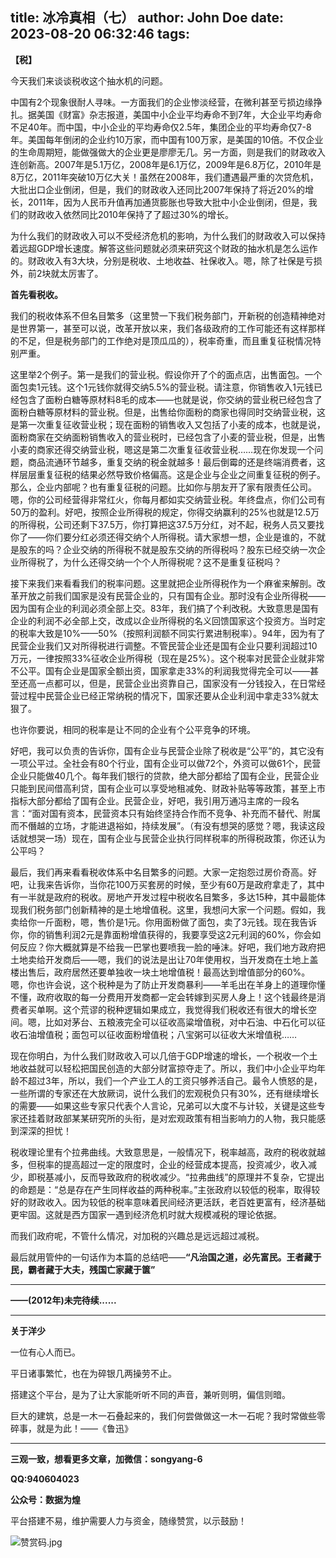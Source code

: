 title: 冰冷真相（七）
author: John Doe
date: 2023-08-20 06:32:46
tags:
---
**【税】**<!--more-->

今天我们来谈谈税收这个抽水机的问题。

中国有2个现象很耐人寻味。一方面我们的企业惨淡经营，在微利甚至亏损边缘挣扎。据美国《财富》杂志报道，美国中小企业平均寿命不到7年，大企业平均寿命不足40年。而中国，中小企业的平均寿命仅2.5年，集团企业的平均寿命仅7-8年。美国每年倒闭的企业约10万家，而中国有100万家，是美国的10倍。不仅企业的生命周期短，能做强做大的企业更是廖廖无几。另一方面，则是我们的财政收入连创新高。2007年是5.1万亿，2008年是6.1万亿，2009年是6.8万亿，2010年是8万亿，2011年突破10万亿大关！虽然在2008年，我们遭遇最严重的次贷危机，大批出口企业倒闭，但是，我们的财政收入还同比2007年保持了将近20%的增长，2011年，因为人民币升值再加通货膨胀也导致大批中小企业倒闭，但是，我们的财政收入依然同比2010年保持了了超过30%的增长。

为什么我们的财政收入可以不受经济危机的影响，为什么我们的财政收入可以保持着远超GDP增长速度。解答这些问题就必须来研究这个财政的抽水机是怎么运作的。财政收入有3大块，分别是税收、土地收益、社保收入。嗯，除了社保是亏损外，前2块就太厉害了。

**首先看税收。**

我们的税收体系不但名目繁多（这里赞一下我们税务部门，开新税的创造精神绝对是世界第一，甚至可以说，改革开放以来，我们各级政府的工作可能还有这样那样的不足，但是税务部门的工作绝对是顶瓜瓜的），税率奇重，而且重复征税情况特别严重。

这里举2个例子。第一是我们的营业税。假设你开了个的面点店，出售面包。一个面包卖1元钱。这个1元钱你就得交纳5.5%的营业税。请注意，你销售收入1元钱已经包含了面粉白糖等原材料8毛的成本——也就是说，你交纳的营业税已经包含了面粉白糖等原材料的营业税。但是，出售给你面粉的商家也得同时交纳营业税，这是第一次重复征收营业税；现在面粉的销售收入又包括了小麦的成本，也就是说，面粉商家在交纳面粉销售收入的营业税时，已经包含了小麦的营业税，但是，出售小麦的商家还得交纳营业税，嗯这是第二次重复征收营业税……现在你发现一个问题，商品流通环节越多，重复交纳的税金就越多！最后倒霉的还是终端消费者，这样层层重复征税的结果必然导致价格偏高。这是企业与企业之间重复征税的例子。那么，企业内部呢？也有重复征税的问题。比如你与朋友开了家有限责任公司。嗯，你的公司经营得非常红火，你每月都如实交纳营业税。年终盘点，你们公司有50万的盈利。好吧，按照企业所得税的规定，你得交纳赢利的25%也就是12.5万的所得税，公司还剩下37.5万，你打算把这37.5万分红，对不起，税务人员又要找你了——你们要分红必须还得交纳个人所得税。请大家想一想，企业是谁的，不就是股东的吗？企业交纳的所得税不就是股东交纳的所得税吗？股东已经交纳一次企业所得税了，为什么还得交纳一个个人所得税呢？这不是重复征税吗？

接下来我们来看看我们的税率问题。这里就把企业所得税作为一个麻雀来解剖。改革开放之前我们国家是没有民营企业的，只有国有企业。那时没有企业所得税——因为国有企业的利润必须全部上交。83年，我们搞了个利改税。大致意思是国有企业的利润不必全部上交，改成以企业所得税的名义回馈国家这个投资方。当时定的税率大致是10%——50%（按照利润额不同实行累进制税率）。94年，因为有了民营企业我们又对所得税进行调整。不管民营企业还是国有企业只要利润超过10万元，一律按照33%征收企业所得税（现在是25%）。这个税率对民营企业就非常不公平。国有企业是国家全额出资，国家拿走33%的利润我觉得完全可以——甚至还高一点都可以，但是，民营企业出资靠自己，国家没有一分钱投入，在日常经营过程中民营企业已经正常纳税的情况下，国家还要从企业利润中拿走33%就太狠了。

也许你要说，相同的税率是让不同的企业有个公平竞争的环境。

好吧，我可以负责的告诉你，国有企业与民营企业除了税收是“公平”的，其它没有一项公平过。全社会有80个行业，国有企业可以做72个，外资可以做61个，民营企业只能做40几个。每年我们银行的贷款，绝大部分都给了国有企业，民营企业只能到民间借高利贷，国有企业可以享受地租减免、财政补贴等等政策，甚至上市指标大部分都给了国有企业。民营企业，好吧，我引用万通冯主席的一段名言：“面对国有资本，民营资本只有始终坚持合作而不竞争、补充而不替代、附属而不僭越的立场，才能进退裕如，持续发展”。（有没有想哭的感觉？嗯，我读这段话就想哭一场）现在，国有企业与民营企业执行同样税率的所得税政策，你还认为公平吗？

最后，我们再来看看税收体系中名目繁多的问题。大家一定抱怨过房价奇高。好吧，让我来告诉你，当你花100万买套房的时候，至少有60万是政府拿走了，其中有一半就是政府的税收。房地产开发过程中税收名目繁多，多达15种，其中最能体现我们税务部门创新精神的是土地增值税。这里，我想问大家一个问题。假如，我卖给你一斤面粉，嗯，售价是1元。你用面粉做了面包，卖了3元钱。现在我告诉你，你的销售利润2元是靠面粉增值获得的，我要享受这2元利润的60%，你会如何反应？你大概就算是不给我一巴掌也要喷我一脸的唾沫。好吧，我们地方政府把土地卖给开发商后——嗯，我们的说法是出让70年使用权，当开发商在土地上盖楼出售后，政府居然还要单独收一块土地增值税！最高达到增值部分的60%。嗯，你也许会说，这个税种是为了防止开发商暴利——羊毛出在羊身上的道理你懂不懂，政府收取的每一分费用开发商都一定会转嫁到买房人身上！这个钱最终是消费者买单啊。这个荒谬的税种逻辑如果成立，我觉得我们税收还有很大的增长空间。嗯，比如对茅台、五粮液完全可以征收高粱增值税，对中石油、中石化可以征收石油增值税；面包可以征收面粉增值税；八宝粥可以征收大米增值税……

现在你明白，为什么我们财政收入可以几倍于GDP增速的增长，一个税收一个土地收益就可以轻松把国民创造的大部分财富掠夺走了。所以，我们中小企业平均年龄不超过3年，所以，我们一个产业工人的工资只够养活自己。最令人愤怒的是，一些所谓的专家还在大放厥词，说什么我们的宏观税负只有30%，还有继续增长的需要——如果这些专家只代表个人言论，兄弟可以大度不与计较，关键是这些专家还挂着财政部某某研究所的头衔，是对宏观政策有相当影响力的人物，我只能感到深深的担忧！

税收理论里有个拉弗曲线。大致意思是，一般情况下，税率越高，政府的税收就越多，但税率的提高超过一定的限度时，企业的经营成本提高，投资减少，收入减少，即税基减小，反而导致政府的税收减少。“拉弗曲线”的原理并不复杂，它提出的命题是：“总是存在产生同样收益的两种税率。”主张政府以较低的税率，取得较好的财政收入。因为较低的税率意味着民间经济更活跃，老百姓更富有，经济基础更牢固。这就是西方国家一遇到经济危机时就大规模减税的理论依据。

而我们政府呢，不管什么情况，对加税的兴趣总是远远超过减税。

最后就用管仲的一句话作为本篇的总结吧——**“凡治国之道，必先富民。王者藏于民，霸者藏于大夫，残国亡家藏于箧”**
- - -
**——(2012年)未完待续......**
- - -
**关于洋少**

一位有心人而已。

平日诸事繁忙，也在为碎银几两操劳不止。

搭建这个平台，是为了让大家能听听不同的声音，兼听则明，偏信则暗。

巨大的建筑，总是一木一石叠起来的，我们何尝做做这一木一石呢？我时常做些零碎事，就是为此！——《鲁迅》

---

**三观一致，想看更多文章，加微信：songyang-6**

**QQ:940604023**

**公众号：数据为煌** 

平台搭建不易，维护需要人力与资金，随缘赞赏，以示鼓励！

![赞赏码.jpg](/images/zanshang.jpg)
